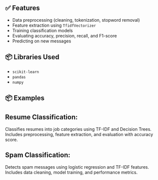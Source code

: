 
## ✅ Features

- Data preprocessing (cleaning, tokenization, stopword removal)
- Feature extraction using `TfidfVectorizer`
- Training classification models
- Evaluating accuracy, precision, recall, and F1-score
- Predicting on new messages

## 📦 Libraries Used

- `scikit-learn`
- `pandas`
- `numpy`

## 📦 Examples

## Resume Classification:
  Classifies resumes into job categories using TF-IDF and Decision Trees. Includes preprocessing, feature extraction, and evaluation with accuracy score.

## Spam Classification: 
  Detects spam messages using logistic regression and TF-IDF features. Includes data cleaning, model training, and performance metrics.

